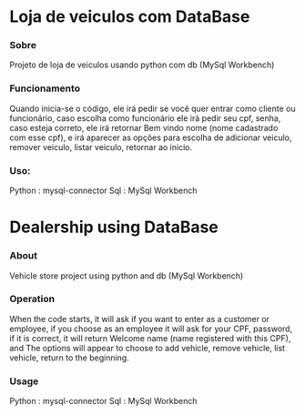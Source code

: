 
# Loja de veiculos com DataBase

### Sobre

Projeto de loja de veiculos usando python com db (MySql Workbench)


### Funcionamento

Quando inicia-se o código, ele irá pedir se você quer entrar como cliente ou funcionário, caso escolha como funcionário ele irá pedir seu cpf, senha, caso esteja correto, ele irá retornar Bem vindo nome (nome cadastrado com esse cpf), e irá aparecer as opções para escolha de adicionar veiculo, remover veiculo, listar veiculo, retornar ao inicio.

### Uso:

Python : mysql-connector
Sql : MySql Workbench



# Dealership using DataBase

### About

Vehicle store project using python and db (MySql Workbench)


### Operation

When the code starts, it will ask if you want to enter as a customer or employee, if you choose as an employee it will ask for your CPF, password, if it is correct, it will return Welcome name (name registered with this CPF), and The options will appear to choose to add vehicle, remove vehicle, list vehicle, return to the beginning.

### Usage

Python : mysql-connector
Sql : MySql Workbench
